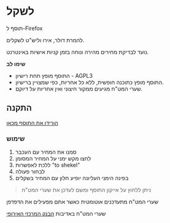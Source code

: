 # לשקל
תוסף ל-Firefox 

להמרת דולר, אירו וליש"ט לשקלים.

נועד לבדיקת מחירים מהירה ונוחה בזמן קניות אישיות באינטרנט.

__שימו לב__

* התוסף מופץ תחת רישיון - AGPL3
* התוסף מופץ כתוכנה חופשית, ללא כל אחריות, כפי שמצויין ברישיון.
* שערי המט"ח מגיעים ממקור חיצוני ואין אחריות על דיוקם.


## התקנה
[הורידו את התוסף מכאן](https://addons.mozilla.org/he/firefox/addon/to-shekel/)

### שימוש

1. סמנו את המחיר עם העכבר
1. לחצו מקש ימני על המחיר המסומן
1. ללכת לאפשרות "to shekel" 
1. לבחור פעולה
1. בפינה הימני העליונה יופיע חלון עם המחיר בשקלים

>ניתן ללחוץ על אייקון התוסף ומשם לעדכן את שערי המט"ח

שערי המט"ח מתעדכנים אוטומטית כאשר אתם מפעילים את הדפדפן

שערי המט"ח באדיבות
[הבנק המרכזי האירופי](https://www.ecb.europa.eu/stats/policy_and_exchange_rates/euro_reference_exchange_rates/html/index.en.html)
